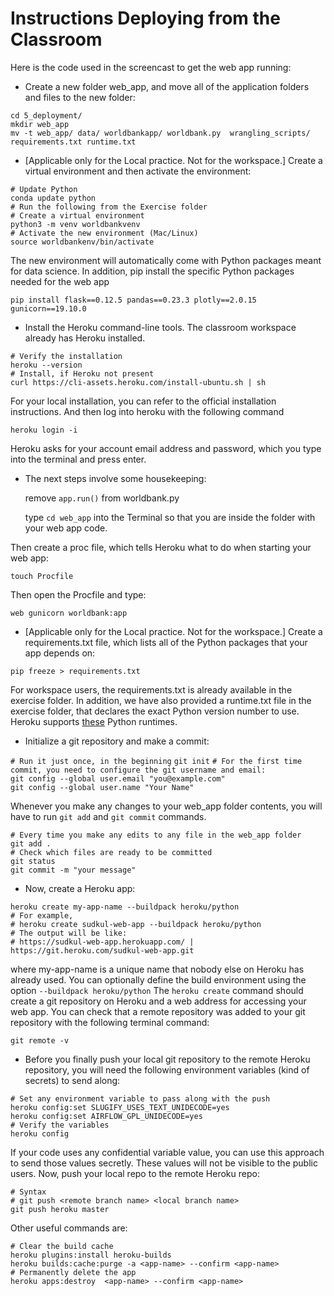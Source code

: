 # Instructions Deploying from the Classroom

Here is the code used in the screencast to get the web app running:

- Create a new folder web_app, and move all of the application folders and files to the new folder:  

`cd 5_deployment/`  
`mkdir web_app`  
`mv -t web_app/ data/ worldbankapp/ worldbank.py  wrangling_scripts/ requirements.txt runtime.txt`

- [Applicable only for the Local practice. Not for the workspace.] Create a virtual environment and then activate the environment:

`# Update Python`  
`conda update python`  
`# Run the following from the Exercise folder`  
`# Create a virtual environment`  
`python3 -m venv worldbankvenv`  
`# Activate the new environment (Mac/Linux)`  
`source worldbankenv/bin/activate`

The new environment will automatically come with Python packages meant for data science. In addition, pip install the specific Python packages needed for the web app

`pip install flask==0.12.5 pandas==0.23.3 plotly==2.0.15 gunicorn==19.10.0`

- Install the Heroku command-line tools. The classroom workspace already has Heroku installed.

`# Verify the installation`  
`heroku --version`  
`# Install, if Heroku not present`  
`curl https://cli-assets.heroku.com/install-ubuntu.sh | sh`

For your local installation, you can refer to the official installation instructions. And then log into heroku with the following command

`heroku login -i`

Heroku asks for your account email address and password, which you type into the terminal and press enter.

- The next steps involve some housekeeping:

    remove `app.run()` from worldbank.py

    type `cd web_app` into the Terminal so that you are inside the folder with your web app code.

Then create a proc file, which tells Heroku what to do when starting your web app:

`touch Procfile`

Then open the Procfile and type:

`web gunicorn worldbank:app`

- [Applicable only for the Local practice. Not for the workspace.] Create a requirements.txt file, which lists all of the Python packages that your app depends on:

`pip freeze > requirements.txt`

For workspace users, the requirements.txt is already available in the exercise folder. In addition, we have also provided a runtime.txt file in the exercise folder, that declares the exact Python version number to use. Heroku supports [these](https://devcenter.heroku.com/articles/python-support#supported-runtimes) Python runtimes.

- Initialize a git repository and make a commit:

`# Run it just once, in the beginning`
`git init`
`# For the first time commit, you need to configure the git username and email:`  
`git config --global user.email "you@example.com"`  
`git config --global user.name "Your Name"`

Whenever you make any changes to your web_app folder contents, you will have to run `git add` and `git commit` commands.

`# Every time you make any edits to any file in the web_app folder`  
`git add .`  
`# Check which files are ready to be committed`  
`git status`  
`git commit -m "your message"`

- Now, create a Heroku app:

`heroku create my-app-name --buildpack heroku/python`  
`# For example,`  
`# heroku create sudkul-web-app --buildpack heroku/python`  
`# The output will be like:`  
`# https://sudkul-web-app.herokuapp.com/ | https://git.heroku.com/sudkul-web-app.git`

where my-app-name is a unique name that nobody else on Heroku has already used. You can optionally define the build environment using the option `--buildpack heroku/python` The `heroku create` command should create a git repository on Heroku and a web address for accessing your web app. You can check that a remote repository was added to your git repository with the following terminal command:

`git remote -v`

- Before you finally push your local git repository to the remote Heroku repository, you will need the following environment variables (kind of secrets) to send along:

`# Set any environment variable to pass along with the push`  
`heroku config:set SLUGIFY_USES_TEXT_UNIDECODE=yes`  
`heroku config:set AIRFLOW_GPL_UNIDECODE=yes`  
`# Verify the variables`  
`heroku config`

If your code uses any confidential variable value, you can use this approach to send those values secretly. These values will not be visible to the public users. Now, push your local repo to the remote Heroku repo:

`# Syntax`  
`# git push <remote branch name> <local branch name>`  
`git push heroku master`

Other useful commands are:

`# Clear the build cache`  
`heroku plugins:install heroku-builds`  
`heroku builds:cache:purge -a <app-name> --confirm <app-name>`  
`# Permanently delete the app`  
`heroku apps:destroy  <app-name> --confirm <app-name>`
